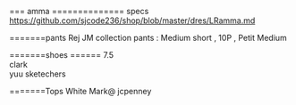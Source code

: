 
 === amma  ==============  specs  
https://github.com/sjcode236/shop/blob/master/dres/LRamma.md    




=======pants
Rej JM collection pants : Medium short ,  10P , Petit Medium



 =======shoes ======
 7.5  
 clark  
 yuu 
 sketechers  
 
 =======Tops 
 White Mark@ jcpenney 





